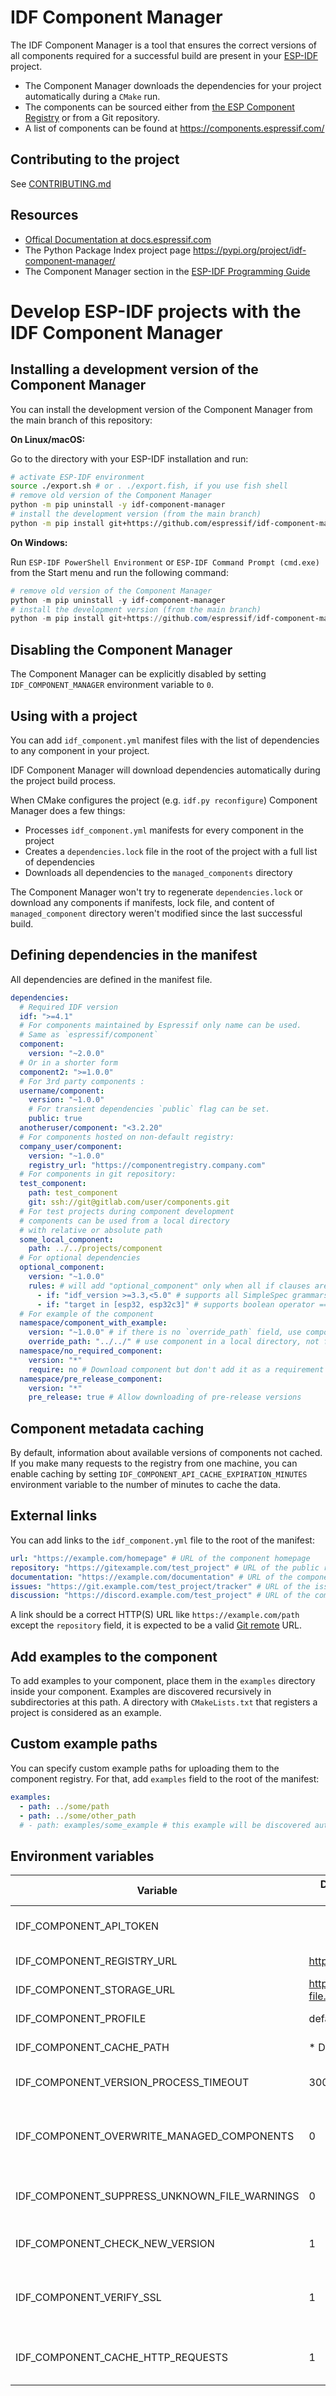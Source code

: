 # IDF Component Manager

The IDF Component Manager is a tool that ensures the correct versions of all components required for a successful build are present in your [ESP-IDF](https://www.espressif.com/en/products/sdks/esp-idf) project.

- The Component Manager downloads the dependencies for your project automatically during a `CMake` run.
- The components can be sourced either from [the ESP Component Registry](https://components.espressif.com/) or from a Git repository.
- A list of components can be found at https://components.espressif.com/

## Contributing to the project

See [CONTRIBUTING.md](CONTRIBUTING.md)

## Resources

- [Offical Documentation at docs.espressif.com](https://docs.espressif.com/projects/idf-component-manager/en/latest/)
- The Python Package Index project page https://pypi.org/project/idf-component-manager/
- The Component Manager section in the [ESP-IDF Programming Guide](https://docs.espressif.com/projects/esp-idf/en/latest/esp32/api-guides/tools/idf-component-manager.html)

# Develop ESP-IDF projects with the IDF Component Manager

## Installing a development version of the Component Manager

You can install the development version of the Component Manager from the main branch of this repository:

**On Linux/macOS:**

Go to the directory with your ESP-IDF installation and run:

```bash
# activate ESP-IDF environment
source ./export.sh # or . ./export.fish, if you use fish shell
# remove old version of the Component Manager
python -m pip uninstall -y idf-component-manager
# install the development version (from the main branch)
python -m pip install git+https://github.com/espressif/idf-component-manager.git@main
```

**On Windows:**

Run `ESP-IDF PowerShell Environment` or `ESP-IDF Command Prompt (cmd.exe)` from the Start menu and run the following command:

```powershell
# remove old version of the Component Manager
python -m pip uninstall -y idf-component-manager
# install the development version (from the main branch)
python -m pip install git+https://github.com/espressif/idf-component-manager.git@main
```

## Disabling the Component Manager

The Component Manager can be explicitly disabled by setting `IDF_COMPONENT_MANAGER` environment variable to `0`.

## Using with a project

You can add `idf_component.yml` manifest files with the list of dependencies to any component in your project.

IDF Component Manager will download dependencies automatically during the project build process.

When CMake configures the project (e.g. `idf.py reconfigure`) Component Manager does a few things:

- Processes `idf_component.yml` manifests for every component in the project
- Creates a `dependencies.lock` file in the root of the project with a full list of dependencies
- Downloads all dependencies to the `managed_components` directory

The Component Manager won't try to regenerate `dependencies.lock` or download any components if manifests, lock file, and content of `managed_component` directory weren't modified since the last successful build.

## Defining dependencies in the manifest

All dependencies are defined in the manifest file.

```yaml
dependencies:
  # Required IDF version
  idf: ">=4.1"
  # For components maintained by Espressif only name can be used.
  # Same as `espressif/component`
  component:
    version: "~2.0.0"
  # Or in a shorter form
  component2: ">=1.0.0"
  # For 3rd party components :
  username/component:
    version: "~1.0.0"
    # For transient dependencies `public` flag can be set.
    public: true
  anotheruser/component: "<3.2.20"
  # For components hosted on non-default registry:
  company_user/component:
    version: "~1.0.0"
    registry_url: "https://componentregistry.company.com"
  # For components in git repository:
  test_component:
    path: test_component
    git: ssh://git@gitlab.com/user/components.git
  # For test projects during component development
  # components can be used from a local directory
  # with relative or absolute path
  some_local_component:
    path: ../../projects/component
  # For optional dependencies
  optional_component:
    version: "~1.0.0"
    rules: # will add "optional_component" only when all if clauses are True
      - if: "idf_version >=3.3,<5.0" # supports all SimpleSpec grammars (https://python-semanticversion.readthedocs.io/en/latest/reference.html#semantic_version.SimpleSpec)
      - if: "target in [esp32, esp32c3]" # supports boolean operator ==, !=, in, not in.
  # For example of the component
  namespace/component_with_example:
    version: "~1.0.0" # if there is no `override_path` field, use component from registry
    override_path: "../../" # use component in a local directory, not from registry
  namespace/no_required_component:
    version: "*"
    require: no # Download component but don't add it as a requirement
  namespace/pre_release_component:
    version: "*"
    pre_release: true # Allow downloading of pre-release versions
```

## Component metadata caching

By default, information about available versions of components not cached. If you make many requests to the registry from one machine, you can enable caching by setting `IDF_COMPONENT_API_CACHE_EXPIRATION_MINUTES` environment variable to the number of minutes to cache the data.

## External links

You can add links to the `idf_component.yml` file to the root of the manifest:

```yaml
url: "https://example.com/homepage" # URL of the component homepage
repository: "https://gitexample.com/test_project" # URL of the public repository with component source code, i.e GitHub, GitLab, etc.
documentation: "https://example.com/documentation" # URL of the component documentation
issues: "https://git.example.com/test_project/tracker" # URL of the issue tracker
discussion: "https://discord.example.com/test_project" # URL of the component discussion, i.e. Discord, Gitter, forum, etc.
```

A link should be a correct HTTP(S) URL like `https://example.com/path` except the `repository` field,
it is expected to be a valid [Git remote](https://git-scm.com/book/en/v2/Git-Basics-Working-with-Remotes) URL.

## Add examples to the component

To add examples to your component, place them in the `examples` directory inside your component.
Examples are discovered recursively in subdirectories at this path.
A directory with `CMakeLists.txt` that registers a project is considered as an example.

## Custom example paths

You can specify custom example paths for uploading them to the component registry.
For that, add `examples` field to the root of the manifest:

```yaml
examples:
  - path: ../some/path
  - path: ../some/other_path
  # - path: examples/some_example # this example will be discovered automatically
```

## Environment variables

| Variable                                     | Default value (or example for required) | Description                                                                                                   |
| -------------------------------------------- | --------------------------------------- | ------------------------------------------------------------------------------------------------------------- |
| IDF_COMPONENT_API_TOKEN                      |                                         | API token to access the component registry                                                                    |
| IDF_COMPONENT_REGISTRY_URL                   | https://components.espressif.com/       | URL of the default component registry                                                                         |
| IDF_COMPONENT_STORAGE_URL                    | https://components-file.espressif.com/  | URL of the default file storage server                                                                        |
| IDF_COMPONENT_PROFILE                        | default                                 | Profile in the config file to use                                                                             |
| IDF_COMPONENT_CACHE_PATH                     | \* Depends on OS                        | Cache directory for Component Manager                                                                         |
| IDF_COMPONENT_VERSION_PROCESS_TIMEOUT        | 300                                     | Timeout in seconds to wait for component processing                                                           |
| IDF_COMPONENT_OVERWRITE_MANAGED_COMPONENTS   | 0                                       | Overwrite files in the managed_component directory, even if they have been modified by the user               |
| IDF_COMPONENT_SUPPRESS_UNKNOWN_FILE_WARNINGS | 0                                       | Ignore unknown files in managed_components directory                                                          |
| IDF_COMPONENT_CHECK_NEW_VERSION              | 1                                       | Check for new versions of components                                                                          |
| IDF_COMPONENT_VERIFY_SSL                     | 1                                       | Verify SSL certificates when making requests to the registry, set it 0 to disable or provide a CA bundle path |
| IDF_COMPONENT_CACHE_HTTP_REQUESTS            | 1                                       | Cache HTTP requests to the registry during runtime, set it 0 to disable                                       |
